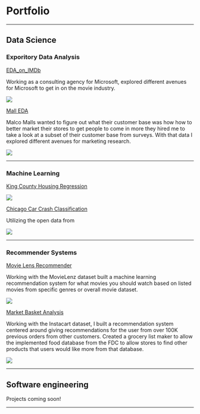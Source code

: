 # Portfolio

---

## Data Science 

### Exporitory Data Analysis

[EDA_on_IMDb](https://github.com/Corneth/EDA_on_IMDb)
<p> Working as a consulting agency for Microsoft, explored different avenues for Microsoft to get in on the movie industry. </p>
<img src="https://store-images.s-microsoft.com/image/apps.61759.9007199266246227.d6e00688-4e83-411a-8bbf-7b74163b7939.0307f142-7872-4733-a4c8-4b76fd0b5955?w=672&h=378&q=80&mode=letterbox&background=%23FFE4E4E4&format=jpg"/>

[Mall EDA](https://github.com/Corneth/Mall_EDA/tree/main)
<p>Malco Malls wanted to figure out what their customer base was how how to better market their stores to get people to come in more they hired me to take a look at a subset of their customer base from surveys. With that data I explored different avenues for marketing research.</p>
<img src="https://d1hfln2sfez66z.cloudfront.net/05-01-2020/t_286aee2520c6472cb245d4a5a0b266bd_name_D709E773D01C40B98CBDE33889BA679F.jpg"/>

---

### Machine Learning

[King County Housing Regression](https://github.com/Corneth/King_County_Housing_Regression)

<img src="https://miro.medium.com/max/1200/1*N_8tfsb6pOJb71N8Mi5yvQ.png"/>

[Chicago Car Crash Classification](https://github.com/Corneth/Chicago_Car_Crash_Classification)
<p> Utilizing the open data from </p>
<img src="https://media.npr.org/assets/img/2021/06/08/20210607_184450_wide-4adeb700b3bfe2452b78f94e7f7cd95a62cbc005.jpg?s=1400"/>

---

### Recommender Systems

[Movie Lens Recommender](https://github.com/Corneth/Movie-Lens-Recommender)
  <p> Working with the MovieLenz dataset built a machine learning recommendation system for what movies you should watch based on listed movies from specific genres or overall movie dataset. </p>
<img src="https://movielens.org/images/site/main-screen.png"/>

[Market Basket Analysis](https://github.com/Corneth/Instacart-Marketbasket-Analysis)
<p> Working with the Instacart dataset, I built a recommendation system centered around giving recommendations for the user from over 100K previous orders from other customers. Created a grocery list maker to allow the implemented food database from the FDC to allow stores to find other products that users would like more from that database.</p>
<img src=https://www.softwebsolutions.com/wp-content/uploads/2018/08/market-basket-analysis-retail.jpg"/>

---

## Software engineering
Projects coming soon!

---




